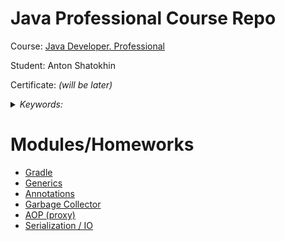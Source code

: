# Java Professional Course Repo

Course: [Java Developer. Professional](https://otus.ru/lessons/java-professional/)

Student: Anton Shatokhin

Certificate: *(will be later)*

<details>
<summary>
<i>Keywords: </i>
</summary>
<p>Gradle </p>
<p>Generics </p>
<p>Annotations </p>
<p>Garbage Collector </p>
<p>AOP (proxy) </p>
<p>Serialization / IO </p>
</details>

# Modules/Homeworks
- [Gradle](https://github.com/TohaVoice/2021-12-otus-java-professional-shatokhin/tree/hw01-gradle)
- [Generics](https://github.com/TohaVoice/2021-12-otus-java-professional-shatokhin/tree/hw04-generics)
- [Annotations](https://github.com/TohaVoice/2021-12-otus-java-professional-shatokhin/tree/hw06-annotations)
- [Garbage Collector](https://github.com/TohaVoice/2021-12-otus-java-professional-shatokhin/tree/hw08-gc)
- [AOP (proxy)](https://github.com/TohaVoice/2021-12-otus-java-professional-shatokhin/tree/hw10-aop)
- [Serialization / IO](https://github.com/TohaVoice/2021-12-otus-java-professional-shatokhin/tree/hw16-io_serialization)
